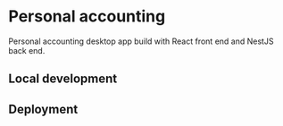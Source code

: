 # Personal accounting
Personal accounting desktop app build with React front end and NestJS back end.

## Local development


## Deployment
